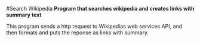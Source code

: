 #Search Wikipedia
**Program that searches wikipedia and creates links with summary text**

This program sends a http request to Wikipedias web services API, and then formats and puts the reponse as links with summary.